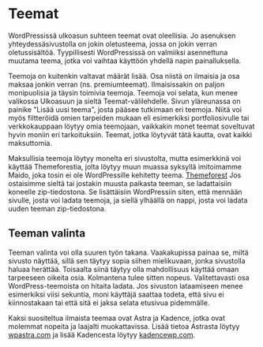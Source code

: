 # Teemat

WordPressissä ulkoasun suhteen teemat ovat oleellisia. Jo asenuksen yhteydessäsivustolla on jokin oletusteema, jossa on jokin verran oletussisältöä. Tyypillisesti WordPressissä on valmiiksi asennettuna muutama teema, jotka voi vaihtaa käyttöön yhdellä napin painalluksella.

Teemoja on kuitenkin valtavat määrät lisää. Osa niistä on ilmaisia ja osa maksaa jonkin verran (ns. premiumteemat). Ilmaisissakin on paljon monipuolisia ja täysin toimivia teemoja. Teemoja voi selata, kun menee valikossa Ulkoasuun ja sieltä Teemat-välilehdelle. Sivun yläreunassa on painike "Lisää uusi teema", josta pääsee tutkimaan eri teemoja. Niitä voi myös filtteröidä omien tarpeiden mukaan eli esimerkiksi portfoliosivulle tai verkkokauppaan löytyy omia teemojaan, vaikkakin monet teemat soveltuvat hyvin moniin eri tarkoituksiin. Teemat, jotka löytyvät tätä kautta, ovat kaikki maksuttomia.

Maksullisia teemoja löytyy monelta eri sivustolta, mutta esimerkkinä voi käyttää Themeforestia, jolta löytyy muun muassa syksyllä imitoimamme Maido, joka tosin ei ole WordPressille kehitetty teema. [Themeforest](https://themeforest.net/category/wordpress)<base target="_blank"> Jos ostaisimme sieltä tai jostakin muusta paikasta teeman, se ladattaisiin koneelle zip-tiedostona. Se lisättäisiin WordPressiin siten, että mennään sivulle, josta voi ladata teemoja, ja siellä ylhäällä on nappi, josta voi ladata uuden teeman zip-tiedostona.

## Teeman valinta

Teeman valinta voi olla suuren työn takana. Vaakakupissa painaa se, miltä sivusto näyttää, sillä sen täytyy sopia siihen mielikuvaan, jonka sivustolla haluaa herättää. Toisaalta siinä täytyy olla mahdollisuus käyttää omaan tarpeeseen oikeita osia. Kolmantena tulee sitten nopeus. Valitettavasti osa WordPress-teemoista on hitaita ladata. Jos sivuston lataamiseen menee esimerkiksi viisi sekuntia, moni käyttäjä saattaa todeta, että sivu ei kiinnostakaan tai että sitä ei jaksa selata etusivua pidemmälle. 

Kaksi suositeltua ilmaista teemaa ovat Astra ja Kadence, jotka ovat molemmat nopeita ja laajalti muokattavissa. Lisää tietoa Astrasta löytyy [wpastra.com](wpastra.com)<base target="_blank"> ja lisää Kadencesta löytyy [kadencewp.com](kadencewp.com)<base target="_blank">.


